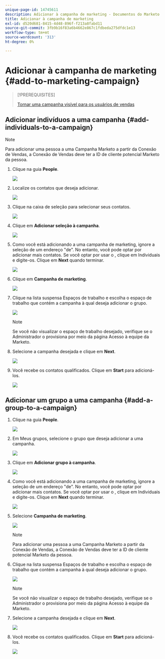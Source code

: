 ```yaml
---
unique-page-id: 14745611
description: Adicionar à campanha de marketing - Documentos do Marketo - Documentação do produto
title: Adicionar à campanha de marketing
exl-id: d520d681-8415-4d48-896f-f213a8fabd11
source-git-commit: 3fb9b16f83a6b4662e867c1fdbeda275dfdc1e13
workflow-type: tm+mt
source-wordcount: '313'
ht-degree: 0%

---
```


# Adicionar à campanha de marketing {#add-to-marketing-campaign}

>[!PREREQUISITES]
>
>[Tornar uma campanha visível para os usuários de vendas](/help/marketo/product-docs/marketo-sales-connect/marketo/make-a-campaign-visible-to-sales-connect-users.md)

## Adicionar indivíduos a uma campanha {#add-individuals-to-a-campaign}

>[!NOTE]
>
>Para adicionar uma pessoa a uma Campanha Marketo a partir da Conexão de Vendas, a Conexão de Vendas deve ter a ID de cliente potencial Marketo da pessoa.

1. Clique na guia **People**.

   ![](assets/one-3.png)

1. Localize os contatos que deseja adicionar.

   ![](assets/two-3.png)

1. Clique na caixa de seleção para selecionar seus contatos.

   ![](assets/three-3.png)

1. Clique em **Adicionar seleção à campanha**.

   ![](assets/four-3.png)

1. Como você está adicionando a uma campanha de marketing, ignore a seleção de um endereço &quot;de&quot;. No entanto, você pode optar por adicionar mais contatos. Se você optar por usar o , clique em Individuais e digite-os. Clique em **Next** quando terminar.

   ![](assets/five-2.png)

1. Clique em **Campanha de marketing**.

   ![](assets/six-1.png)

1. Clique na lista suspensa Espaços de trabalho e escolha o espaço de trabalho que contém a campanha à qual deseja adicionar o grupo.

   ![](assets/seven-1.png)

   >[!NOTE]
   >
   >Se você não visualizar o espaço de trabalho desejado, verifique se o Administrador o provisiona por meio da página Acesso à equipe da Marketo.

1. Selecione a campanha desejada e clique em **Next**.

   ![](assets/eight.png)

1. Você recebe os contatos qualificados. Clique em **Start** para adicioná-los.

   ![](assets/nine.png)

## Adicionar um grupo a uma campanha {#add-a-group-to-a-campaign}

1. Clique na guia **People**.

   ![](assets/one-3.png)

1. Em Meus grupos, selecione o grupo que deseja adicionar a uma campanha.

   ![](assets/eleven.png)

1. Clique em **Adicionar grupo à campanha**.

   ![](assets/twelve.png)

1. Como você está adicionando a uma campanha de marketing, ignore a seleção de um endereço &quot;de&quot;. No entanto, você pode optar por adicionar mais contatos. Se você optar por usar o , clique em Individuais e digite-os. Clique em **Next** quando terminar.

   ![](assets/thirteen.png)

1. Selecione **Campanha de marketing**.

   ![](assets/six-1.png)

   >[!NOTE]
   >
   >Para adicionar uma pessoa a uma Campanha Marketo a partir da Conexão de Vendas, a Conexão de Vendas deve ter a ID de cliente potencial Marketo da pessoa.

1. Clique na lista suspensa Espaços de trabalho e escolha o espaço de trabalho que contém a campanha à qual deseja adicionar o grupo.

   ![](assets/seven-1.png)

   >[!NOTE]
   >
   >Se você não visualizar o espaço de trabalho desejado, verifique se o Administrador o provisiona por meio da página Acesso à equipe da Marketo.

1. Selecione a campanha desejada e clique em **Next**.

   ![](assets/eight.png)

1. Você recebe os contatos qualificados. Clique em **Start** para adicioná-los.

   ![](assets/nine.png)

